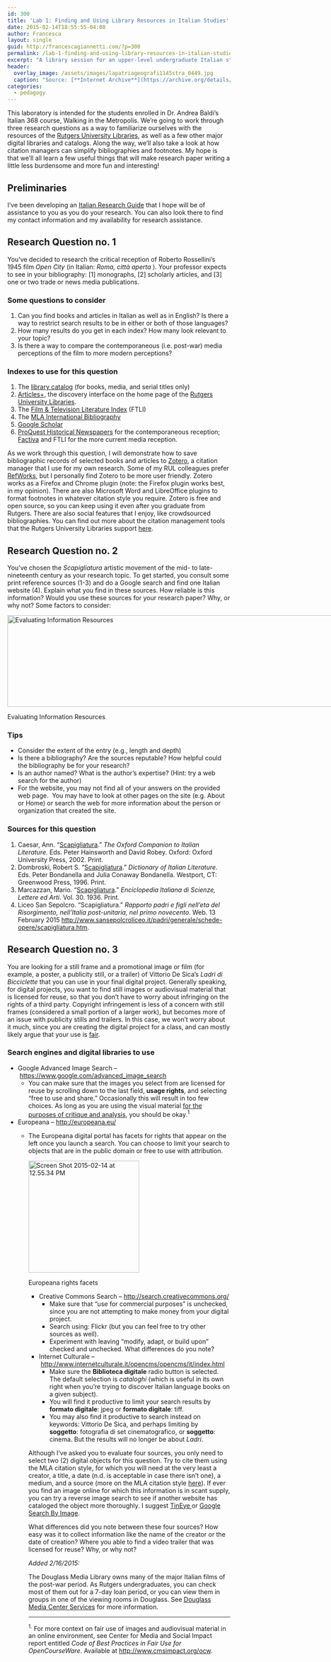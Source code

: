 ```yaml
---
id: 300
title: 'Lab 1: Finding and Using Library Resources in Italian Studies'
date: 2015-02-14T18:55:55-04:00
author: Francesca
layout: single
guid: http://francescagiannetti.com/?p=300
permalink: /lab-1-finding-and-using-library-resources-in-italian-studies/
excerpt: "A library session for an upper-level undergraduate Italian studies course."
header:
  overlay_image: /assets/images/lapatriageografi1145stra_0449.jpg
  caption: "Source: [**Internet Archive**](https://archive.org/details/lapatriageografi1145stra/page/203)"
categories:
  - pedagogy
---
```

This laboratory is intended for the students enrolled in Dr. Andrea Baldi&#8217;s Italian 368 course, Walking in the Metropolis. We&#8217;re going to work through three research questions as a way to familiarize ourselves with the resources of the <a href="http://www.libraries.rutgers.edu/" target="_blank">Rutgers University Libraries</a>, as well as a few other major digital libraries and catalogs. Along the way, we&#8217;ll also take a look at how citation managers can simplify bibliographies and footnotes. My hope is that we&#8217;ll all learn a few useful things that will make research paper writing a little less burdensome and more fun and interesting!

## Preliminaries

I&#8217;ve been developing an <a href="http://libguides.rutgers.edu/italian" target="_blank">Italian Research Guide</a> that I hope will be of assistance to you as you do your research. You can also look there to find my contact information and my availability for research assistance.

## Research Question no. 1

You&#8217;ve decided to research the critical reception of Roberto Rossellini&#8217;s 1945 film _Open City_ (in Italian: _Roma, città aperta_ ). Your professor expects to see in your bibliography: [1] monographs, [2] scholarly articles, and [3] one or two trade or news media publications.

### Some questions to consider

  1. Can you find books and articles in Italian as well as in English? Is there a way to restrict search results to be in either or both of those languages?
  2. How many results do you get in each index? How many look relevant to your topic?
  3. Is there a way to compare the contemporaneous (i.e. post-war) media perceptions of the film to more modern perceptions?

### Indexes to use for this question

  1. The <a href="https://www-iris-rutgers-edu.proxy.libraries.rutgers.edu/uhtbin/cgisirsi/?ps=f2x6jNEGiK/ALCOHOL/302860027/38/1/X/BLASTOFF" target="_blank">library catalog</a> (for books, media, and serial titles only)
  2. <a href="http://www.libraries.rutgers.edu/" target="_blank">Articles+</a>, the discovery interface on the home page of the <a href="http://www.libraries.rutgers.edu/" target="_blank">Rutgers University Libraries</a>.
  3. The <a href="http://www.libraries.rutgers.edu/indexes/ftli" target="_blank">Film & Television Literature Index</a> (FTLI)
  4. The <a href="http://www.libraries.rutgers.edu/indexes/mla" target="_blank">MLA International Bibliography</a>
  5. <a href="http://www.libraries.rutgers.edu/indexes/google_scholar" target="_blank">Google Scholar</a>
  6. <a href="http://www.libraries.rutgers.edu/indexes/proquest_historical_newspapers" target="_blank">ProQuest Historical Newspapers</a> for the contemporaneous reception; <a href="http://www.libraries.rutgers.edu/indexes/factiva" target="_blank">Factiva</a> and FTLI for the more current media reception.

As we work through this question, I will demonstrate how to save bibliographic records of selected books and articles to <a href="https://www.zotero.org/" target="_blank">Zotero</a>, a citation manager that I use for my own research. Some of my RUL colleagues prefer <a href="http://www.libraries.rutgers.edu/refworks" target="_blank">RefWorks</a>, but I personally find Zotero to be more user friendly. Zotero works as a Firefox and Chrome plugin (note: the Firefox plugin works best, in my opinion). There are also Microsoft Word and LibreOffice plugins to format footnotes in whatever citation style you require. Zotero is free and open source, so you can keep using it even after you graduate from Rutgers. There are also social features that I enjoy, like crowdsourced bibliographies. You can find out more about the citation management tools that the Rutgers University Libraries support <a href="http://www.libraries.rutgers.edu/researchers/citation_management_tools" target="_blank">here</a>.

## Research Question no. 2

You&#8217;ve chosen the _Scapigliatura_ artistic movement of the mid- to late-nineteenth century as your research topic. To get started, you consult some print reference sources (1-3) and do a Google search and find one Italian website (4). Explain what you find in these sources. How reliable is this information? Would you use these sources for your research paper? Why, or why not? Some factors to consider:

<div id="attachment_353" style="width: 819px" class="wp-caption align-center">
  <a href="http://francescagiannetti.com/wp-content/uploads/2015/02/Screen-Shot-2015-02-14-at-12.34.34-PM.png"><img aria-describedby="caption-attachment-353" class="size-full wp-image-353" src="http://francescagiannetti.com/wp-content/uploads/2015/02/Screen-Shot-2015-02-14-at-12.34.34-PM.png" alt="Evaluating Information Resources" width="809" height="207" srcset="https://francescagiannetti.com/wp-content/uploads/2015/02/Screen-Shot-2015-02-14-at-12.34.34-PM.png 809w, https://francescagiannetti.com/wp-content/uploads/2015/02/Screen-Shot-2015-02-14-at-12.34.34-PM-300x77.png 300w, https://francescagiannetti.com/wp-content/uploads/2015/02/Screen-Shot-2015-02-14-at-12.34.34-PM-640x164.png 640w" sizes="(max-width: 809px) 100vw, 809px" /></a>
  
  <p id="caption-attachment-353" class="wp-caption-text">
    Evaluating Information Resources
  </p>
</div>

### Tips

  * Consider the extent of the entry (e.g., length and depth)
  * Is there a bibliography? Are the sources reputable? How helpful could the bibliography be for your research?
  * Is an author named? What is the author&#8217;s expertise? (Hint: try a web search for the author)
  * For the website, you may not find all of your answers on the provided web page.  You may have to look at other pages on the site (e.g. About or Home) or search the web for more information about the person or organization that created the site.

### Sources for this question

  1. Caesar, Ann. &#8220;<a href="http://francescagiannetti.com/wp-content/uploads/2015/02/scapigliatura-oxford.pdf" target="_blank">Scapigliatura</a>.&#8221; _The Oxford Companion to Italian Literature_. Eds. Peter Hainsworth and David Robey. Oxford: Oxford University Press, 2002. Print.
  2. Dombroski, Robert S. &#8220;<a href="http://francescagiannetti.com/wp-content/uploads/2015/02/scapigliatura-bondanella.pdf" target="_blank">Scapigliatura</a>.&#8221; _Dictionary of Italian Literature_. Eds. Peter Bondanella and Julia Conaway Bondanella. Westport, CT: Greenwood Press, 1996. Print.
  3. Marcazzan, Mario. &#8220;<a href="http://francescagiannetti.com/wp-content/uploads/2015/02/scapigliatura-treccani.pdf" target="_blank">Scapigliatura</a>.&#8221; _Enciclopedia Italiana di Scienze, Lettere ed Arti_. Vol. 30. 1936. Print.
  4. Liceo San Sepolcro. &#8220;Scapigliatura.&#8221; _Rapporto padri e figli nell&#8217;eta del Risorgimento, nell&#8217;Italia post-unitaria, nel primo novecento_. Web. 13 February 2015 <a href="http://www.sansepolcroliceo.it/padri/generale/schede-opere/scapigliatura.htm" target="_blank">http://www.sansepolcroliceo.it/padri/generale/schede-opere/scapigliatura.htm</a>.

## Research Question no. 3

You are looking for a still frame and a promotional image or film (for example, a poster, a publicity still, or a trailer) of Vittorio De Sica&#8217;s _Ladri di Bicciclette_ that you can use in your final digital project. Generally speaking, for digital projects, you want to find still images or audiovisual material that is licensed for reuse, so that you don&#8217;t have to worry about infringing on the rights of a third party. Copyright infringement is less of a concern with still frames (considered a small portion of a larger work), but becomes more of an issue with publicity stills and trailers. In this case, we won&#8217;t worry about it much, since you are creating the digital project for a class, and can mostly likely argue that your use is <a href="http://copyright.lib.utexas.edu/ccmcguid.html" target="_blank">fair</a>.

### Search engines and digital libraries to use

  * Google Advanced Image Search &#8211; <a href="https://www.google.com/advanced_image_search" target="_blank">https://www.google.com/advanced_image_search</a> 
      * You can make sure that the images you select from are licensed for reuse by scrolling down to the last field, **usage rights**, and selecting &#8220;free to use and share.&#8221; Occasionally this will result in too few choices. As long as you are using the visual material <span style="text-decoration: underline;">for the purposes of critique and analysis</span>, you should be okay.<sup>1</sup>
  * Europeana &#8211; <a href="http://europeana.eu/" target="_blank">http://europeana.eu/</a> 
      * The Europeana digital portal has facets for rights that appear on the left once you launch a search. You can choose to limit your search to objects that are in the public domain or free to use with attribution. 
        <div id="attachment_356" style="width: 260px" class="wp-caption align-right">
          <a href="http://francescagiannetti.com/wp-content/uploads/2015/02/Screen-Shot-2015-02-14-at-12.55.34-PM.png"><img aria-describedby="caption-attachment-356" class="wp-image-356" src="http://francescagiannetti.com/wp-content/uploads/2015/02/Screen-Shot-2015-02-14-at-12.55.34-PM.png" alt="Screen Shot 2015-02-14 at 12.55.34 PM" width="250" height="253" /></a>
          
          <p id="caption-attachment-356" class="wp-caption-text">
            Europeana rights facets
          </p>
        </div>
        
          * Creative Commons Search &#8211; <a href="http://search.creativecommons.org/" target="_blank">http://search.creativecommons.org/</a> 
              * Make sure that &#8220;use for commercial purposes&#8221; is unchecked, since you are not attempting to make money from your digital project.
              * Search using: Flickr (but you can feel free to try other sources as well).
              * Experiment with leaving &#8220;modify, adapt, or build upon&#8221; checked and unchecked. What differences do you note?
          * Internet Culturale &#8211; <a href="http://www.internetculturale.it/opencms/opencms/it/index.html" target="_blank">http://www.internetculturale.it/opencms/opencms/it/index.html</a> 
              * Make sure the **Biblioteca digitale** radio button is selected. The default selection is _cataloghi_ (which is useful in its own right when you&#8217;re trying to discover Italian language books on a given subject).
              * You will find it productive to limit your search results by **formato digitale**: jpeg or **formato digitale**: tiff.
              * You may also find it productive to search instead on keywords: Vittorio De Sica, and perhaps limiting by **soggetto**: fotografia di set cinematografico, or **soggetto**: cinema. But the results will no longer be about _Ladri_.
        
        Although I&#8217;ve asked you to evaluate four sources, you only need to select two (2) digital objects for this question. Try to cite them using the MLA citation style, for which you will need at the very least a creator, a title, a date (n.d. is acceptable in case there isn&#8217;t one), a medium, and a source (more on the MLA citation style <a href="https://owl.english.purdue.edu/owl/resource/747/09/" target="_blank">here</a>). If ever you find an image online for which this information is in scant supply, you can try a reverse image search to see if another website has cataloged the object more thoroughly. I suggest <a href="https://www.tineye.com/" target="_blank">TinEye </a>or <a href="http://www.google.com/insidesearch/features/images/searchbyimage.html" target="_blank">Google Search By Image</a>.
        
        What differences did you note between these four sources? How easy was it to collect information like the name of the creator or the date of creation? Where you able to find a video trailer that was licensed for reuse? Why, or why not?
        
        _Added 2/16/2015:_
        
        The Douglass Media Library owns many of the major Italian films of the post-war period. As Rutgers undergraduates, you can check most of them out for a 7-day loan period, or you can view them in groups in one of the viewing rooms in Douglass. See <a href="http://www.libraries.rutgers.edu/media/services" target="_blank">Douglass Media Center Services</a> for more information.
        
        * * *
        
        <sup>1.</sup> For more context on fair use of images and audiovisual material in an online environment, see Center for Media and Social Impact report entitled _Code of Best Practices in Fair Use for OpenCourseWare_. Available at <a href="http://www.cmsimpact.org/ocw" target="_blank">http://www.cmsimpact.org/ocw</a>.